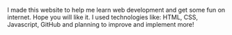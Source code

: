 I made this website to help me learn web development and get some fun on internet. Hope you will like it. I used technologies like: HTML, CSS, Javascript, GitHub and planning to improve and implement more!
